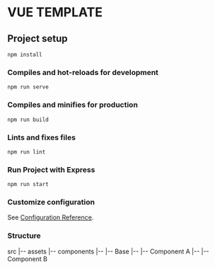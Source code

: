# VUE TEMPLATE

## Project setup
```
npm install
```

### Compiles and hot-reloads for development
```
npm run serve
```

### Compiles and minifies for production
```
npm run build
```

### Lints and fixes files
```
npm run lint
```

### Run Project with Express
```
npm run start
```

### Customize configuration
See [Configuration Reference](https://cli.vuejs.org/config/).

### Structure 
src
  |-- assets
  |-- components
  |-- |-- Base
  |-- |-- Component A
  |-- |-- Component B
